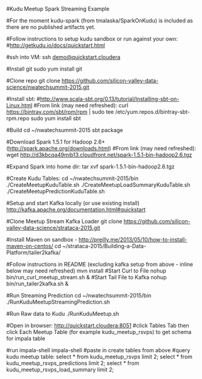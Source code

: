 #Kudu Meetup Spark Streaming Example

#For the moment kudu-spark (from tmalaska/SparkOnKudu) is included as there are no published artifacts yet.

#Follow instructions to setup kudu sandbox or run against your own:
#http://getkudu.io/docs/quickstart.html

#ssh into VM:
ssh demo@quickstart.cloudera

#Install git
sudo yum install git

#Clone repo
git clone https://github.com/silicon-valley-data-science/nwatechsummit-2015.git

#Install sbt:
#http://www.scala-sbt.org/0.13/tutorial/Installing-sbt-on-Linux.html
#From link (may need refreshed):
curl https://bintray.com/sbt/rpm/rpm | sudo tee /etc/yum.repos.d/bintray-sbt-rpm.repo
sudo yum install sbt

#Build
cd ~/nwatechsummit-2015
sbt package

#Download Spark 1.5.1 for Hadoop 2.6+ (http://spark.apache.org/downloads.html)
#From link (may need refreshed):
wget http://d3kbcqa49mib13.cloudfront.net/spark-1.5.1-bin-hadoop2.6.tgz

#Expand Spark into home dir:
tar xvf spark-1.5.1-bin-hadoop2.6.tgz

#Create Kudu Tables:
cd ~/nwatechsummit-2015/bin
./CreateMeetupKuduTable.sh
./CreateMeetupLoadSummaryKuduTable.sh
./CreateMeetupPredictionKuduTable.sh

#Setup and start Kafka locally (or use existing install)
http://kafka.apache.org/documentation.html#quickstart

#Clone Meetup Stream Kafka Loader
git clone https://github.com/silicon-valley-data-science/strataca-2015.git

#install Maven on sandbox - http://preilly.me/2013/05/10/how-to-install-maven-on-centos/
cd ~/strataca-2015/Building-a-Data-Platform/tailer2kafka/

#Follow instructions in README (excluding kafka setup from above - inline below may need refreshed)
mvn install
#Start Curl to File
nohup bin/run_curl_meetup_stream.sh &
#Start Tail File to Kafka
nohup bin/run_tailer2kafka.sh &

#Run Streaming Prediction
cd ~/nwatechsummit-2015/bin
./RunKuduMeetupStreamingPrediction.sh

#Run Raw data to Kudu
./RunKuduMeetup.sh

#Open in browser: http://quickstart.cloudera:8051
#click Tables Tab then click Each Meetup Table (for example  kudu_meetup_rsvps) to get schema for impala table

#run impala-shell
impala-shell
#paste in create tables from above
#query kudu meetup table:
select * from kudu_meetup_rsvps limit 2;
select * from kudu_meetup_rsvps_predictions limit 2;
select * from kudu_meetup_rsvps_load_summary limit 2;
